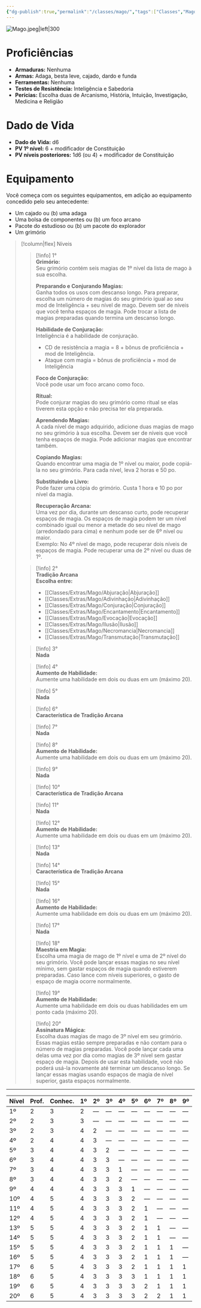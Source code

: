 ```yaml
---
{"dg-publish":true,"permalink":"/classes/mago/","tags":["Classes","Mago"]}
---
```



![Mago.jpeg|left|300](/img/user/Arquivos/Mago.jpeg)

# Proficiências
- **Armaduras:** Nenhuma  
- **Armas:** Adaga, besta leve, cajado, dardo e funda  
- **Ferramentas:** Nenhuma  
- **Testes de Resistência:** Inteligência e Sabedoria  
- **Perícias:** Escolha duas de Arcanismo, História, Intuição, Investigação, Medicina e Religião

# Dado de Vida
- **Dado de Vida:** d6  
- **PV 1º nível:** 6 + modificador de Constituição  
- **PV níveis posteriores:** 1d6 (ou 4) + modificador de Constituição

# Equipamento
Você começa com os seguintes equipamentos, em adição ao equipamento concedido pelo seu antecedente:
- Um cajado ou (b) uma adaga
- Uma bolsa de componentes ou (b) um foco arcano
- Pacote do estudioso ou (b) um pacote do explorador
- Um grimório

>[!column|flex] Níveis
>> [!info] 1°  
>> **Grimório:**  
>> Seu grimório contém seis magias de 1º nível da lista de mago à sua escolha.
>>  
>> **Preparando e Conjurando Magias:**  
>> Ganha todos os usos com descanso longo. Para preparar, escolha um número de magias do seu grimório igual ao seu mod de Inteligência + seu nível de mago. Devem ser de níveis que você tenha espaços de magia. Pode trocar a lista de magias preparadas quando termina um descanso longo.
>>  
>> **Habilidade de Conjuração:**  
>> Inteligência é a habilidade de conjuração.  
>> - CD de resistência a magia = 8 + bônus de proficiência + mod de Inteligência.  
>> - Ataque com magia = bônus de proficiência + mod de Inteligência
>>  
>> **Foco de Conjuração:**  
>> Você pode usar um foco arcano como foco.
>>  
>> **Ritual:**  
>> Pode conjurar magias do seu grimório como ritual se elas tiverem esta opção e não precisa ter ela preparada.
>>  
>> **Aprendendo Magias:**  
>> A cada nível de mago adquirido, adicione duas magias de mago no seu grimório à sua escolha. Devem ser de níveis que você tenha espaços de magia. Pode adicionar magias que encontrar também.
>>  
>> **Copiando Magias:**  
>> Quando encontrar uma magia de 1º nível ou maior, pode copiá-la no seu grimório. Para cada nível, leva 2 horas e 50 po.
>>  
>> **Substituindo o Livro:**  
>> Pode fazer uma cópia do grimório. Custa 1 hora e 10 po por nível da magia.
>>  
>> **Recuperação Arcana:**  
>> Uma vez por dia, durante um descanso curto, pode recuperar espaços de magia. Os espaços de magia podem ter um nível combinado igual ou menor a metade do seu nível de mago (arredondado para cima) e nenhum pode ser de 6º nível ou maior.  
>> Exemplo: No 4º nível de mago, pode recuperar dois níveis de espaços de magia. Pode recuperar uma de 2º nível ou duas de 1º.
>  
>> [!info] 2°  
>> **Tradição Arcana**  
>> **Escolha entre:**
>> - [[Classes/Extras/Mago/Abjuração\|Abjuração]]
>> - [[Classes/Extras/Mago/Adivinhação\|Adivinhação]]
>> - [[Classes/Extras/Mago/Conjuração\|Conjuração]]
>> - [[Classes/Extras/Mago/Encantamento\|Encantamento]]
>> - [[Classes/Extras/Mago/Evocação\|Evocação]]
>> - [[Classes/Extras/Mago/Ilusão\|Ilusão]]
>> - [[Classes/Extras/Mago/Necromancia\|Necromancia]]
>> - [[Classes/Extras/Mago/Transmutação\|Transmutação]]
>  
>> [!info] 3°  
>> **Nada**
>  
>> [!info] 4°  
>> **Aumento de Habilidade:**  
>> Aumente uma habilidade em dois ou duas em um (máximo 20).
>  
>> [!info] 5°  
>> **Nada**
>  
>> [!info] 6°  
>> **Característica de Tradição Arcana** 
>  
>> [!info] 7°  
>> **Nada**
>  
>> [!info] 8°  
>> **Aumento de Habilidade:**  
>> Aumente uma habilidade em dois ou duas em um (máximo 20).
>  
>> [!info] 9°  
>> **Nada**
>  
>> [!info] 10°  
>> **Característica de Tradição Arcana** 
>  
>> [!info] 11°  
>> **Nada**
>  
>> [!info] 12°  
>> **Aumento de Habilidade:**  
>> Aumente uma habilidade em dois ou duas em um (máximo 20).
>  
>> [!info] 13°  
>> **Nada**
>  
>> [!info] 14°  
>> **Característica de Tradição Arcana** 
>  
>> [!info] 15°  
>> **Nada**
>  
>> [!info] 16°  
>> **Aumento de Habilidade:**  
>> Aumente uma habilidade em dois ou duas em um (máximo 20).
>  
>> [!info] 17°  
>> **Nada**
>  
>> [!info] 18°  
>> **Maestria em Magia:**  
>> Escolha uma magia de mago de 1º nível e uma de 2º nível do seu grimório. Você pode lançar essas magias no seu nível mínimo, sem gastar espaços de magia quando estiverem preparadas. Caso lance com níveis superiores, o gasto de espaço de magia ocorre normalmente.
>  
>> [!info] 19°  
>> **Aumento de Habilidade:**  
>> Aumente uma habilidade em dois ou duas habilidades em um ponto cada (máximo 20).
>  
>> [!info] 20°  
>> **Assinatura Mágica:**  
>> Escolha duas magias de mago de 3º nível em seu grimório. Essas magias estão sempre preparadas e não contam para o número de magias preparadas. Você pode lançar cada uma delas uma vez por dia como magias de 3º nível sem gastar espaço de magia. Depois de usar esta habilidade, você não poderá usá-la novamente até terminar um descanso longo. Se lançar essas magias usando espaços de magia de nível superior, gasta espaços normalmente.
___

| Nível | Prof. | Conhec. | 1º  | 2º  | 3º  | 4º  | 5º  | 6º  | 7º  | 8º  | 9º  |
| ----- | ----- | ------- | --- | --- | --- | --- | --- | --- | --- | --- | --- |
| 1º    | 2     | 3       | 2   | ––  | ––  | ––  | ––  | ––  | ––  | ––  | ––  |
| 2º    | 2     | 3       | 3   | ––  | ––  | ––  | ––  | ––  | ––  | ––  | ––  |
| 3º    | 2     | 3       | 4   | 2   | ––  | ––  | ––  | ––  | ––  | ––  | ––  |
| 4º    | 2     | 4       | 4   | 3   | ––  | ––  | ––  | ––  | ––  | ––  | ––  |
| 5º    | 3     | 4       | 4   | 3   | 2   | ––  | ––  | ––  | ––  | ––  | ––  |
| 6º    | 3     | 4       | 4   | 3   | 3   | ––  | ––  | ––  | ––  | ––  | ––  |
| 7º    | 3     | 4       | 4   | 3   | 3   | 1   | ––  | ––  | ––  | ––  | ––  |
| 8º    | 3     | 4       | 4   | 3   | 3   | 2   | ––  | ––  | ––  | ––  | ––  |
| 9º    | 4     | 4       | 4   | 3   | 3   | 3   | 1   | ––  | ––  | ––  | ––  |
| 10º   | 4     | 5       | 4   | 3   | 3   | 3   | 2   | ––  | ––  | ––  | ––  |
| 11º   | 4     | 5       | 4   | 3   | 3   | 3   | 2   | 1   | ––  | ––  | ––  |
| 12º   | 4     | 5       | 4   | 3   | 3   | 3   | 2   | 1   | ––  | ––  | ––  |
| 13º   | 5     | 5       | 4   | 3   | 3   | 3   | 2   | 1   | 1   | ––  | ––  |
| 14º   | 5     | 5       | 4   | 3   | 3   | 3   | 2   | 1   | 1   | ––  | ––  |
| 15º   | 5     | 5       | 4   | 3   | 3   | 3   | 2   | 1   | 1   | 1   | ––  |
| 16º   | 5     | 5       | 4   | 3   | 3   | 3   | 2   | 1   | 1   | 1   | ––  |
| 17º   | 6     | 5       | 4   | 3   | 3   | 3   | 2   | 1   | 1   | 1   | 1   |
| 18º   | 6     | 5       | 4   | 3   | 3   | 3   | 3   | 1   | 1   | 1   | 1   |
| 19º   | 6     | 5       | 4   | 3   | 3   | 3   | 3   | 2   | 1   | 1   | 1   |
| 20º   | 6     | 5       | 4   | 3   | 3   | 3   | 3   | 2   | 2   | 1   | 1   |
